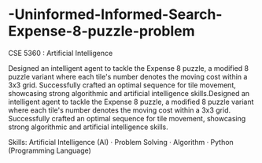 # -Uninformed-Informed-Search-Expense-8-puzzle-problem
CSE 5360 : Artificial Intelligence


Designed an intelligent agent to tackle the Expense 8 puzzle, a modified 8 puzzle variant where each tile's number denotes the moving cost within a 3x3 grid. Successfully crafted an optimal sequence for tile movement, showcasing strong algorithmic and artificial intelligence skills.Designed an intelligent agent to tackle the Expense 8 puzzle, a modified 8 puzzle variant where each tile's number denotes the moving cost within a 3x3 grid. Successfully crafted an optimal sequence for tile movement, showcasing strong algorithmic and artificial intelligence skills.

Skills: Artificial Intelligence (AI) · Problem Solving · Algorithm · Python (Programming Language)
